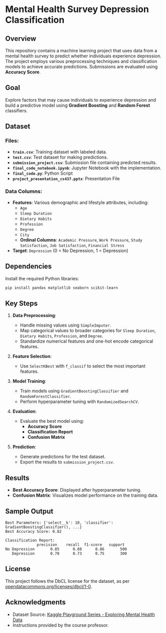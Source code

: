 # Mental Health Survey Depression Classification

## Overview

This repository contains a machine learning project that uses data from a mental health survey to predict whether individuals experience depression. The project employs various preprocessing techniques and classification models to achieve accurate predictions. Submissions are evaluated using **Accuracy Score**.

## Goal

Explore factors that may cause individuals to experience depression and build a predictive model using **Gradient Boosting** and **Random Forest** classifiers.

## Dataset

### Files:
- **`train.csv`**: Training dataset with labeled data.
- **`test.csv`**: Test dataset for making predictions.
- **`submission_project.csv`**: Submission file containing predicted results.
- **`final_code_notebook.ipynb`**: Jupyter Notebook with the implementation.
- **`final_code.py`**: Python Script
- **`project_presentation_cs437.pptx`**: Presentation File


### Data Columns:
- **Features**: Various demographic and lifestyle attributes, including:
  - `Age`
  - `Sleep Duration`
  - `Dietary Habits`
  - `Profession`
  - `Degree`
  - `City`
  - **Ordinal Columns**: `Academic Pressure`, `Work Pressure`, `Study Satisfaction`, `Job Satisfaction`, `Financial Stress`
- **Target**: `Depression` (0 = No Depression, 1 = Depression)

## Dependencies

Install the required Python libraries:

```bash
pip install pandas matplotlib seaborn scikit-learn
```

## Key Steps

1. **Data Preprocessing**:
   - Handle missing values using `SimpleImputer`.
   - Map categorical values to broader categories for `Sleep Duration`, `Dietary Habits`, `Profession`, and `Degree`.
   - Standardize numerical features and one-hot encode categorical features.

2. **Feature Selection**:
   - Use `SelectKBest` with `f_classif` to select the most important features.

3. **Model Training**:
   - Train models using `GradientBoostingClassifier` and `RandomForestClassifier`.
   - Perform hyperparameter tuning with `RandomizedSearchCV`.

4. **Evaluation**:
   - Evaluate the best model using:
     - **Accuracy Score**
     - **Classification Report**
     - **Confusion Matrix**

5. **Prediction**:
   - Generate predictions for the test dataset.
   - Export the results to `submission_project.csv`.

## Results

- **Best Accuracy Score**: Displayed after hyperparameter tuning.
- **Confusion Matrix**: Visualizes model performance on the training data.

## Sample Output

```
Best Parameters: {'select__k': 10, 'classifier': GradientBoostingClassifier(), ...}
Best Accuracy Score: 0.82

Classification Report:
              precision    recall  f1-score   support
No Depression       0.85      0.88      0.86       500
   Depression       0.78      0.73      0.75       300
```

## License
This project follows the DbCL license for the dataset, as per [opendatacommons.org/licenses/dbcl/1-0](https://opendatacommons.org/licenses/dbcl/1-0).

## Acknowledgments
- Dataset Source: [Kaggle Playground Series - Exploring Mental Health Data]([https://www.kaggle.com/datasets/uciml/zoo-animal-classification](https://www.kaggle.com/competitions/playground-series-s4e11))
- Instructions provided by the course professor.

